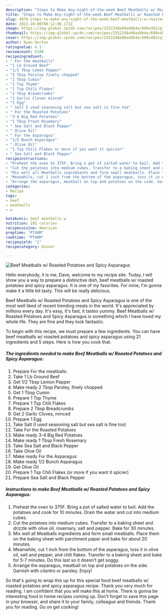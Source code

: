 ```yaml
---
description: "Steps to Make Any-night-of-the-week Beef Meatballs w/ Roasted Potatoes and Spicy Asparagus"
title: "Steps to Make Any-night-of-the-week Beef Meatballs w/ Roasted Potatoes and Spicy Asparagus"
slug: 4876-steps-to-make-any-night-of-the-week-beef-meatballs-w-roasted-potatoes-and-spicy-asparagus
date: 2021-10-06T08:12:08.171Z
image: https://img-global.cpcdn.com/recipes/2552248a90addb4e/680x482cq70/beef-meatballs-w-roasted-potatoes-and-spicy-asparagus-recipe-main-photo.jpg
thumbnail: https://img-global.cpcdn.com/recipes/2552248a90addb4e/680x482cq70/beef-meatballs-w-roasted-potatoes-and-spicy-asparagus-recipe-main-photo.jpg
cover: https://img-global.cpcdn.com/recipes/2552248a90addb4e/680x482cq70/beef-meatballs-w-roasted-potatoes-and-spicy-asparagus-recipe-main-photo.jpg
author: Ryan Horton
ratingvalue: 4.1
reviewcount: 6100
recipeingredient:
- " For the meatballs"
- "1 Lb Ground Beef"
- "1/2 Tbsp Lemon Pepper"
- "2 Tbsp Parsley finely chopped"
- "1 Tbsp Cumin"
- "1 Tsp Thyme"
- "1 Tsp Chili Flakes"
- "2 Tbsp Breadcrumbs"
- "2 Garlic Cloves minced"
- "1 Egg"
- " Salt I used seasoning salt but sea salt is fine too"
- " For the Roasted Potatoes"
- "3-4 Big Red Potatoes"
- "1 Tbsp Fresh Rosemary"
- " Sea Salt and Black Pepper"
- " Olive Oil"
- " For the Asparagus"
- "1/2 Bunch Asparagus"
- " Olive Oil"
- "1 Tsp Chili Flakes or more if you want it spicier"
- " Sea Salt and Black Pepper"
recipeinstructions:
- "Preheat the oven to 375F. Bring a pot of salted water to boil. Add the potatoes and cook for 10 minutes. Drain the water and cut into medium cubes."
- "Cut the potatoes into medium cubes. Transfer to a baking sheet and drizzle with olive oil, rosemary, salt and pepper. Bake for 30 minutes."
- "Mix well all Meatballs ingredients and form small meatballs. Place them on the baking sheet with parchment paper and bake for about 20 minutes."
- "Meanwhile, cut 1 inch from the bottom of the asparagus, toss it in olive oil, salt and pepper, and chili flakes. Transfer to a baking sheet and bake for 5-7 minutes. Do this last so it doesn&#39;t get soggy."
- "Arrange the asparagus, meatball on top and potatoes on the side. Garnish with cilantro or parsley. Enjoy!"
categories:
- Recipe
tags:
- beef
- meatballs
- w

katakunci: beef meatballs w 
nutrition: 192 calories
recipecuisine: American
preptime: "PT40M"
cooktime: "PT40M"
recipeyield: "1"
recipecategory: Dinner

---
```



![Beef Meatballs w/ Roasted Potatoes and Spicy Asparagus](https://img-global.cpcdn.com/recipes/2552248a90addb4e/680x482cq70/beef-meatballs-w-roasted-potatoes-and-spicy-asparagus-recipe-main-photo.jpg)

Hello everybody, it is me, Dave, welcome to my recipe site. Today, I will show you a way to prepare a distinctive dish, beef meatballs w/ roasted potatoes and spicy asparagus. It is one of my favorites. For mine, I'm gonna make it a little bit tasty. This will be really delicious.

Beef Meatballs w/ Roasted Potatoes and Spicy Asparagus is one of the most well liked of recent trending meals in the world. It's appreciated by millions every day. It's easy, it's fast, it tastes yummy. Beef Meatballs w/ Roasted Potatoes and Spicy Asparagus is something which I have loved my whole life. They are fine and they look fantastic.




To begin with this recipe, we must prepare a few ingredients. You can have beef meatballs w/ roasted potatoes and spicy asparagus using 21 ingredients and 5 steps. Here is how you cook that.

<!--inarticleads1-->

##### The ingredients needed to make Beef Meatballs w/ Roasted Potatoes and Spicy Asparagus:

1. Prepare  For the meatballs:
1. Take 1 Lb Ground Beef
1. Get 1/2 Tbsp Lemon Pepper
1. Make ready 2 Tbsp Parsley, finely chopped
1. Get 1 Tbsp Cumin
1. Prepare 1 Tsp Thyme
1. Prepare 1 Tsp Chili Flakes
1. Prepare 2 Tbsp Breadcrumbs
1. Get 2 Garlic Cloves, minced
1. Prepare 1 Egg
1. Take  Salt (I used seasoning salt but sea salt is fine too)
1. Take  For the Roasted Potatoes
1. Make ready 3-4 Big Red Potatoes
1. Make ready 1 Tbsp Fresh Rosemary
1. Take  Sea Salt and Black Pepper
1. Take  Olive Oil
1. Make ready  For the Asparagus:
1. Make ready 1/2 Bunch Asparagus
1. Get  Olive Oil
1. Prepare 1 Tsp Chili Flakes (or more if you want it spicier)
1. Prepare  Sea Salt and Black Pepper




<!--inarticleads2-->

##### Instructions to make Beef Meatballs w/ Roasted Potatoes and Spicy Asparagus:

1. Preheat the oven to 375F. Bring a pot of salted water to boil. Add the potatoes and cook for 10 minutes. Drain the water and cut into medium cubes.
1. Cut the potatoes into medium cubes. Transfer to a baking sheet and drizzle with olive oil, rosemary, salt and pepper. Bake for 30 minutes.
1. Mix well all Meatballs ingredients and form small meatballs. Place them on the baking sheet with parchment paper and bake for about 20 minutes.
1. Meanwhile, cut 1 inch from the bottom of the asparagus, toss it in olive oil, salt and pepper, and chili flakes. Transfer to a baking sheet and bake for 5-7 minutes. Do this last so it doesn&#39;t get soggy.
1. Arrange the asparagus, meatball on top and potatoes on the side. Garnish with cilantro or parsley. Enjoy!




So that's going to wrap this up for this special food beef meatballs w/ roasted potatoes and spicy asparagus recipe. Thank you very much for reading. I am confident that you will make this at home. There is gonna be interesting food in home recipes coming up. Don't forget to save this page in your browser, and share it to your family, colleague and friends. Thank you for reading. Go on get cooking!
